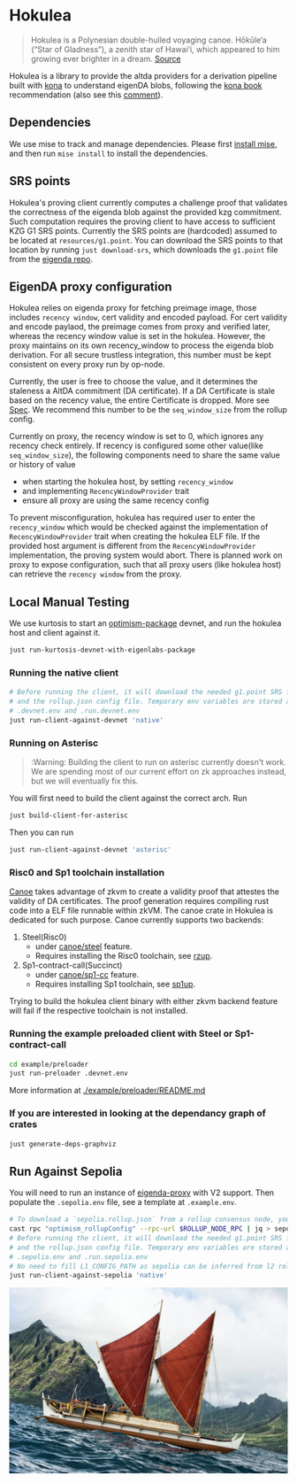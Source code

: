 # Hokulea

> Hokulea is a Polynesian double-hulled voyaging canoe. Hōkūle‘a (“Star of Gladness”), a zenith star of Hawai‘i, which appeared to him growing ever brighter in a dream. [Source](https://worldwidevoyage.hokulea.com/vessels/hokulea/)

Hokulea is a library to provide the altda providers for a derivation pipeline built with [kona](https://github.com/anton-rs/kona) to understand eigenDA blobs, following the [kona book](https://op-rs.github.io/kona/protocol/derive/providers.html#implementing-a-custom-data-availability-provider) recommendation (also see this [comment](https://github.com/anton-rs/kona/pull/862#issuecomment-2515038089)).

## Dependencies

We use mise to track and manage dependencies. Please first [install mise](https://mise.jdx.dev/getting-started.html), and then run `mise install` to install the dependencies.

## SRS points
Hokulea's proving client currently computes a challenge proof that validates the correctness of the eigenda blob against the provided kzg commitment. Such computation requires the proving client to have access to sufficient KZG G1 SRS points. Currently the SRS points are (hardcoded) assumed to be located at `resources/g1.point`. You can download the SRS points to that location by running `just download-srs`, which downloads the `g1.point` file from the [eigenda repo](https://github.com/Layr-Labs/eigenda-proxy/tree/main/resources).

## EigenDA proxy configuration
Hokulea relies on eigenda proxy for fetching preimage image, those includes `recency window`, cert validity and encoded payload. For cert validity and encode paylaod, the preimage comes from proxy and verified later, whereas the recency window value is set in the hokulea. However, the proxy maintains on its own recency_window to process the eigenda blob derivation. For all secure trustless integration, this number must be kept consistent on every proxy run by op-node.

Currently, the user is free to choose the value, and it determines the staleness a AltDA commitment (DA certificate). If a DA Certificate is stale based on the recency value, the entire Certificate is dropped. More see [Spec](https://layr-labs.github.io/eigenda/integration/spec/6-secure-integration.html#1-rbn-recency-validation). We recommend this number to be the `seq_window_size` from the rollup config.

Currently on proxy, the recency window is set to 0, which ignores any recency check entirely. If recency is configured some other value(like `seq_window_size`), the following components need to share the same value or history of value
- when starting the hokulea host, by setting `recency_window`
- and implementing `RecencyWindowProvider` trait
- ensure all proxy are using the same recency config

To prevent misconfiguration, hokulea has required user to enter the `recency_window` which would be checked against the implementation of `RecencyWindowProvider` trait when creating the hokulea ELF file. If the provided host argument is different from the `RecencyWindowProvider` implementation, the proving system would abort. There is planned work on proxy to expose configuration, such that all proxy users (like hokulea host) can retrieve the `recency window` from the proxy.

## Local Manual Testing

We use kurtosis to start an [optimism-package](https://github.com/ethpandaops/optimism-package/tree/main) devnet, and run the hokulea host and client against it.

```bash
just run-kurtosis-devnet-with-eigenlabs-package
```

### Running the native client

```bash
# Before running the client, it will download the needed g1.point SRS file
# and the rollup.json config file. Temporary env variables are stored at
# .devnet.env and .run.devnet.env
just run-client-against-devnet 'native'
```

### Running on Asterisc

> :Warning: Building the client to run on asterisc currently doesn't work. We are spending most of our current effort on zk approaches instead, but we will eventually fix this.

You will first need to build the client against the correct arch. Run
```bash
just build-client-for-asterisc
```
Then you can run
```bash
just run-client-against-devnet 'asterisc'
```

### Risc0 and Sp1 toolchain installation

[Canoe](./canoe/) takes advantage of zkvm to create a validity proof that attestes the validity of DA certificates. The proof generation requires 
compiling rust code into a ELF file runnable within zkVM. The canoe crate in Hokulea is dedicated for such purpose.
Canoe currently supports two backends:
1. Steel(Risc0)
   - under [canoe/steel](https://github.com/Layr-Labs/hokulea/blob/3599bbeb855156164643a2a56c4f92de0cf7b7cf/crates/proof/Cargo.toml#L44) feature.
   - Requires installing the Risc0 toolchain, see [rzup](https://dev.risczero.com/api/zkvm/install).
2. Sp1-contract-call(Succinct)
   - under [canoe/sp1-cc](https://github.com/Layr-Labs/hokulea/blob/3599bbeb855156164643a2a56c4f92de0cf7b7cf/crates/proof/Cargo.toml#L45) feature.
   - Requires installing Sp1 toolchain, see [sp1up](https://docs.succinct.xyz/docs/sp1/getting-started/install).

Trying to build the hokulea client binary with either zkvm backend feature will fail if the respective toolchain is not installed.

### Running the example preloaded client with Steel or Sp1-contract-call
```bash
cd example/preloader
just run-preloader .devnet.env
```

More information at [./example/preloader/README.md](./example/preloader/README.md)

### If you are interested in looking at the dependancy graph of crates
```bash
just generate-deps-graphviz
```

## Run Against Sepolia

You will need to run an instance of [eigenda-proxy](https://github.com/Layr-Labs/eigenda-proxy) with V2 support. Then populate the `.sepolia.env` file, see a template at `.example.env`.

```bash
# To download a `sepolia.rollup.json` from a rollup consensus node, you can use the command
cast rpc "optimism_rollupConfig" --rpc-url $ROLLUP_NODE_RPC | jq > sepolia.rollup.json
# Before running the client, it will download the needed g1.point SRS file
# and the rollup.json config file. Temporary env variables are stored at
# .sepolia.env and .run.sepolia.env
# No need to fill L1_CONFIG_PATH as sepolia can be inferred from l2 rollup config
just run-client-against-sepolia 'native'
```

![](./assets/hokulea.jpeg)
